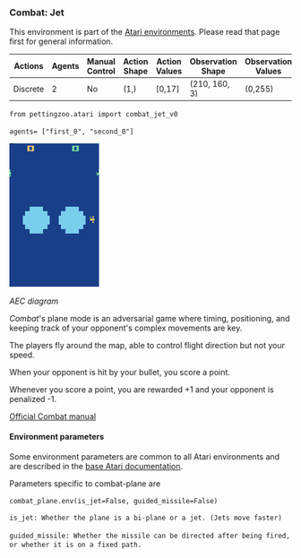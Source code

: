 
### Combat: Jet

This environment is part of the [Atari environments](../atari.md). Please read that page first for general information.

| Actions | Agents  | Manual Control | Action Shape | Action Values | Observation Shape | Observation Values |
|---------|---------|----------------|--------------|---------------|-------------------|--------------------|
| Discrete  | 2 | No      | (1,)    | [0,17]         | (210, 160, 3)         | (0,255)            |

`from pettingzoo.atari import combat_jet_v0`

`agents= ["first_0", "second_0"]`

![combat_jet gif](atari_combat_plane.gif)

*AEC diagram*


*Combat*'s plane mode is an adversarial game where timing,
positioning, and keeping track of your opponent's complex
movements are key.

The players fly around the map, able to control flight direction
but not your speed.

When your opponent is hit by your bullet,
you score a point.

Whenever you score a point, you are rewarded +1 and your opponent is penalized -1.

[Official Combat manual](https://atariage.com/manual_html_page.php?SoftwareID=935)


#### Environment parameters

Some environment parameters are common to all Atari environments and are described in the [base Atari documentation](../atari.md).

Parameters specific to combat-plane are

```
combat_plane.env(is_jet=False, guided_missile=False)
```

```
is_jet: Whether the plane is a bi-plane or a jet. (Jets move faster)

guided_missile: Whether the missile can be directed after being fired, or whether it is on a fixed path.
```

